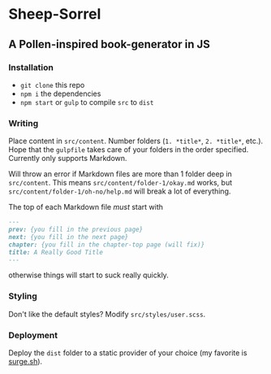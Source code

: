 # Sheep-Sorrel

## A Pollen-inspired book-generator in JS

### Installation
* `git clone` this repo
* `npm i` the dependencies
* `npm start` or `gulp` to compile `src` to `dist`

### Writing
Place content in `src/content`. Number folders (`1. *title*`, `2. *title*`, etc.). Hope that the `gulpfile` takes care of your folders in the order specified. Currently only supports Markdown. 

Will throw an error if Markdown files are more than 1 folder deep in `src/content`. This means `src/content/folder-1/okay.md` works, but `src/content/folder-1/oh-no/help.md` will break a lot of everything.

The top of each Markdown file *must* start with
```markdown
---
prev: {you fill in the previous page}
next: {you fill in the next page}
chapter: {you fill in the chapter-top page (will fix)}
title: A Really Good Title
---
```
otherwise things will start to suck really quickly.

### Styling
Don't like the default styles? Modify `src/styles/user.scss`.

### Deployment
Deploy the `dist` folder to a static provider of your choice (my favorite is [surge.sh](surge.sh)).